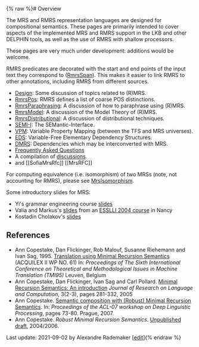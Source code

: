 {% raw %}# Overview

The MRS and RMRS representation languages are designed for compositional
semantics. These pages are primarily intended to cover aspects of the
implemented MRS and RMRS support in the LKB and other DELPHIN tools, as
well as the use of RMRS with shallow processors.

These pages are very much under development: additions would be welcome.

RMRS predicates are decorated with the start and end points of the input
text they correspond to ([RmrsSpan](https://blog.inductorsoftware.com/docsproto/tools/RmrsSpan)). This makes it easier to
link RMRS to other annotations, including RMRS from different sources.

- [Design](https://blog.inductorsoftware.com/docsproto/tools/RmrsDesign): Some discussion of topics related to (R)MRS.
- [RmrsPos](https://blog.inductorsoftware.com/docsproto/tools/RmrsPos): RMRS defines a list of coarse POS distinctions.
- [RmrsParaphrasing](https://blog.inductorsoftware.com/docsproto/tools/RmrsParaphrasing): A discussion of how to
paraphrase using (R)MRS.
- [RmrsModel](https://blog.inductorsoftware.com/docsproto/tools/RmrsModel): A discussion of the Model Theory of (R)MRS.
- [RmrsDistributional](https://blog.inductorsoftware.com/docsproto/tools/RmrsDistributional): A discussion of
distributional techniques.
- [SEMI-I](https://blog.inductorsoftware.com/docsproto/tools/RmrsSemi): The SEMantic-Interface.
- [VPM](https://blog.inductorsoftware.com/docsproto/tools/RmrsVpm): Variable Property Mapping (between the TFS and MRS
universes).
- [EDS](https://blog.inductorsoftware.com/docsproto/tools/EdsTop): Variable-Free Elementary Dependency Structures.
- [DMRS](https://blog.inductorsoftware.com/docsproto/tools/RmrsDmrs): Dependencies which may be interconverted with MRS.
- [Frequently Asked Questions](https://blog.inductorsoftware.com/docsproto/tools/RmrsFaq)
- A compilation of [discussions](https://blog.inductorsoftware.com/docsproto/tools/RmrsDiscussions).
- and [[SofiaMrsRfc]] [[MrsRFC]]

For computing equivalence (i.e. isomorphism) of two MRSs (note, not
accounting for RMRS), please see [MrsIsomorphism](https://blog.inductorsoftware.com/docsproto/tools/MrsIsomorphism).

Some introductory slides for MRS:

- Yi's grammar engineering course
[slides](http://www.coli.uni-saarland.de/~yzhang/ge-ss08/lecture-05.pdf)
- Valia and Markus's [slides](http://www.let.rug.nl/egg/mrs.pdf) from
an [ESSLLI 2004 course](http://www.let.rug.nl/egg/esslli04.php3) in
Nancy
- Kostadin Cholakov's
[slides](http://www.coli.uni-saarland.de/~kordoni/courses/ss07/mrs_presentation.pdf)

## References

- Ann Copestake, Dan Flickinger, Rob Malouf, Susanne Riehemann and
Ivan Sag, 1995. [Translation using Minimal Recursion
Semantics](http://mt-archive.info/TMI-1995-Copestake.pdf) (ACQUILEX
II WP NO. 61) In: *Proceedings of The Sixth International Conference
on Theoretical and Methodological Issues in Machine Translation
(TMI95)* Leuven, Belgium
- Ann Copestake, Dan Flickinger, Ivan Sag and Carl Pollard. [Minimal
Recursion Semantics: An
introduction](http://www.cl.cam.ac.uk/~aac10/papers/mrs.pdf)
*Journal of Research on Language and Computation*, 3(2-3), pages
281-332, 2005
- Ann Copestake. [Semantic composition with (Robust) Minimal Recursion
Semantics](http://www.aclweb.org/anthology/W/W07/W07-1210.pdf). In:
*Proceedings of the ACL-07 workshop on Deep Linguistic Processing*,
pages 73-80. Prague, 2007.
- Ann Copestake. *Robust Minimal Recursion Semantics*. [Unpublished
draft](http://www.cl.cam.ac.uk/~aac10/papers/rmrsdraft.pdf),
2004/2006.

Last update: 2021-09-02 by Alexandre Rademaker [[edit](https://github.com/delph-in/docs/wiki/RmrsTop/_edit)]{% endraw %}